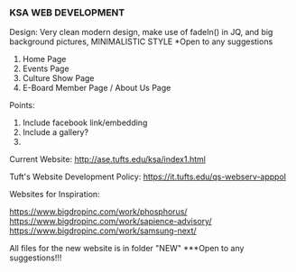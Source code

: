 ### KSA WEB DEVELOPMENT

Design: Very clean modern design, make use of fadeIn() in JQ, and big background pictures, MINIMALISTIC STYLE
*Open to any suggestions

1. Home Page
2. Events Page
3. Culture Show Page
4. E-Board Member Page / About Us Page

Points: 
1. Include facebook link/embedding
2. Include a gallery?
3. 

Current Website: http://ase.tufts.edu/ksa/index1.html

Tuft's Website Development Policy: https://it.tufts.edu/qs-webserv-apppol

Websites for Inspiration:

https://www.bigdropinc.com/work/phosphorus/
https://www.bigdropinc.com/work/sapience-advisory/
https://www.bigdropinc.com/work/samsung-next/

All files for the new website is in folder "NEW"
***Open to any suggestions!!!
